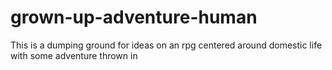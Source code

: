 # grown-up-adventure-human
This is a dumping ground for ideas on an rpg centered around domestic life with some adventure thrown in  
